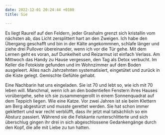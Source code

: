 ```yaml
---
date: 2022-12-01 20:24:44 +0100
title: Sie

---
```

Es liegt Raureif auf den Feldern, jeder Grashalm grenzt sich kristallin vom nächsten ab, das Licht zersplittert hart an den Zweigen. Ich habe den Übergang geschafft und bin in der Kälte angekommnen, schlafe länger und ziehe drei Pullover übereinander, wenn ich vor die Tür gehe. Mit dem Lernen geht es voran, auf Dunkelheit und Reizarmut ist einfach Verlass. Am Mittwoch das Handy zu Hause vergessen, den Tag als Detox verbucht. Im Keller die Fotokiste gefunden und im Wohnzimmer auf dem Boden ausgeleert. Alles nach Jahrzehnten systematisiert, eingetütet und zurück in die Kiste gelegt. Gemischte Gefühle gehabt.

Eine Nachbarin hat uns eingeladen. Sie ist 70 und lebt so, wie ich mit 70 leben will. Manchmal, wenn ich an den bodentiefen Fenstern ihres Hauses vorübergehe, sehe ich sie zusammengerollt in einem Sonnenquadrat auf dem Teppich liegen. Wie eine Katze. Vor zwei Jahren ist sie beim Klettern am Berg abgestürzt und musste gerettet werden. Sie hat schon immer geklettert und war recht verblüfft, dass ihr jetzt mal tatsächlich so ein Absturz passiert. Während sie die Felskante runterschlitterte und sich überschlug gingen ihr drei in sich abgeschlossene Gedankengänge durch den Kopf, die alle mit Liebe zu tun hatten. 
